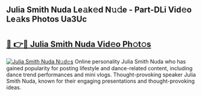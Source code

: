 ## Julia Smith Nuda Le𝚊k𝚎d N𝚞𝚍e - Part-DLi Vid𝚎o Le𝚊ks Photos Ua3Uc

# <h2><a href="http://fbdw49.evod.top/?m=Julia+Smith+Nuda">🔗 👉🔴 Julia Smith Nuda Vid𝚎o Ph𝚘t𝚘s</a></h2>

[![Julia Smith Nuda N𝚞d𝚎s](https://i.imgur.com/8V9OHl7.gif)](http://fbdw49.evod.top/?m=Julia+Smith+Nuda)
Online personality Julia Smith Nuda who has gained popularity for posting lifestyle and dance-related content, including dance trend performances and mini vlogs. Thought-provoking speaker Julia Smith Nuda, known for their engaging presentations and thought-provoking ideas. 
